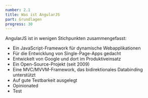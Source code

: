 ```yaml
---
number: 2.1
title: Was ist AngularJS
part: Grundlagen
progress: 30
---
```

AngularJS ist in wenigen Stichpunkten zusammengefasst:

* Ein JavaScript-Framework für dynamische Webapplikationen
* Für die Entwicklung von Single-Page-Apps gedacht
* Entwickelt von Google und dort im Produktiveinsatz
* Ein Open-Source-Projekt (seit 2009)
* Eine MVC/MVVM-Framework, das bidirektionales Databinding unterstützt
* Auf gute Testbarkeit ausgelegt
* Opinionated
* Test
